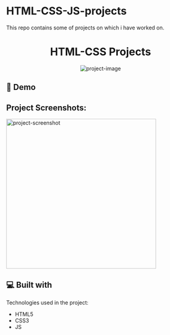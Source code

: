 # HTML-CSS-JS-projects
This repo contains some of projects on which i have worked on.
<h1 align="center" id="title">HTML-CSS Projects</h1>

<p align="center"><img src="https://socialify.git.ci/ABVicky/HTML-CSS-JS-projects/image?description=1&amp;font=KoHo&amp;forks=1&amp;issues=1&amp;language=1&amp;name=1&amp;owner=1&amp;pulls=1&amp;stargazers=1&amp;theme=Dark" alt="project-image"></p>

<h2>🚀 Demo</h2>

<h2>Project Screenshots:</h2>

<img src="" alt="project-screenshot" width="400" height="400/">

  
  
<h2>💻 Built with</h2>

Technologies used in the project:

*   HTML5
*   CSS3
*   JS
